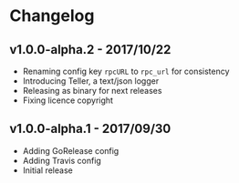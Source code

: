 # Changelog

## v1.0.0-alpha.2 - 2017/10/22

- Renaming config key `rpcURL` to `rpc_url` for consistency
- Introducing Teller, a text/json logger
- Releasing as binary for next releases
- Fixing licence copyright

## v1.0.0-alpha.1 - 2017/09/30

- Adding GoRelease config
- Adding Travis config
- Initial release
